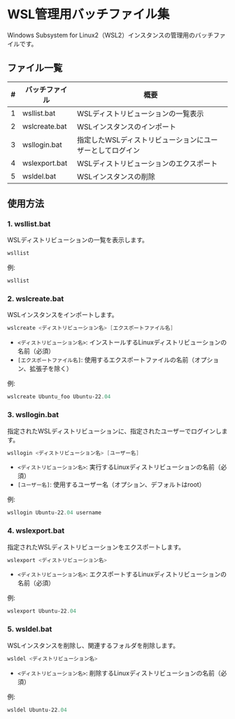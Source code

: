 # WSL管理用バッチファイル集

Windows Subsystem for Linux2（WSL2）インスタンスの管理用のバッチファイルです。

## ファイル一覧

| # | バッチファイル | 概要 |
| ---- | ---- | ---- |
| 1 | wsllist.bat | WSLディストリビューションの一覧表示 |
| 2 | wslcreate.bat | WSLインスタンスのインポート |
| 3 | wsllogin.bat | 指定したWSLディストリビューションにユーザーとしてログイン |
| 4 | wslexport.bat | WSLディストリビューションのエクスポート |
| 5 | wsldel.bat | WSLインスタンスの削除 |

## 使用方法

### 1. wsllist.bat
WSLディストリビューションの一覧を表示します。

```powershell
wsllist
```

例:
```powershell
wsllist
```

### 2. wslcreate.bat
WSLインスタンスをインポートします。

```powershell
wslcreate <ディストリビューション名> [エクスポートファイル名]
```
- `<ディストリビューション名>`: インストールするLinuxディストリビューションの名前（必須）
- `[エクスポートファイル名]`: 使用するエクスポートファイルの名前（オプション、拡張子を除く）

例:
```powershell
wslcreate Ubuntu_foo Ubuntu-22.04
```

### 3. wsllogin.bat
指定されたWSLディストリビューションに、指定されたユーザーでログインします。

```powershell
wsllogin <ディストリビューション名> [ユーザー名]
```
- `<ディストリビューション名>`: 実行するLinuxディストリビューションの名前（必須）
- `[ユーザー名]`: 使用するユーザー名（オプション、デフォルトはroot）

例:
```powershell
wsllogin Ubuntu-22.04 username
```

### 4. wslexport.bat
指定されたWSLディストリビューションをエクスポートします。

```powershell
wslexport <ディストリビューション名>
```
- `<ディストリビューション名>`: エクスポートするLinuxディストリビューションの名前（必須）

例:
```powershell
wslexport Ubuntu-22.04
```

### 5. wsldel.bat
WSLインスタンスを削除し、関連するフォルダを削除します。

```powershell
wsldel <ディストリビューション名>
```
- `<ディストリビューション名>`: 削除するLinuxディストリビューションの名前（必須）

例:
```powershell
wsldel Ubuntu-22.04
```
